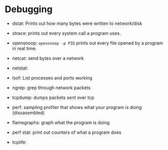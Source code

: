 # Debugging

- dstat: Prints out how many bytes were written to network/disk
- strace: prints out every system call a program uses.
- opensnoop: `opensnoop -p PID` prints out every file opened by a program in real time.
- netcat: send bytes over a network
- netstat:
- lsof: List processes and ports working
- ngrep: grep through network packets
- tcpdump: dumps packets sent over tcp
- perf: sampling profiler that shows what your program is doing (dissasembled)
- flamegraphs: graph what the program is doing
- perf stat: print out counters of what a program does

- tcplife:
